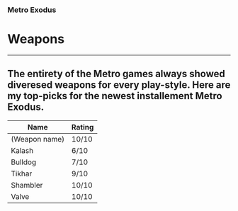### **Metro Exodus**
# Weapons
---
The entirety of the Metro games always showed diveresed weapons for every play-style.
Here are my top-picks for the newest installement Metro Exodus.
---
| Name | Rating |
| ----------- | ----------- |
| (Weapon name) | 10/10 |
| Kalash | 6/10 |
| Bulldog | 7/10 |
| Tikhar | 9/10 |
| Shambler | 10/10 |
| Valve | 10/10 |
